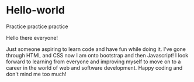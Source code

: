 # Hello-world
Practice practice practice

Hello there everyone!

Just someone aspiring to learn code and have fun while doing it. I've gone through HTML and CSS now I am onto bootstrap and then Javascript! I look forward to learning from everyone and improving myself to move on to a career in the world of web and software development. Happy coding and don't mind me too much!
